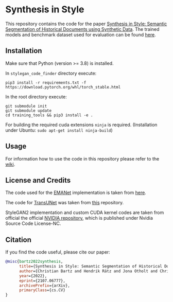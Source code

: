 # Synthesis in Style

This repository contains the code for the paper [Synthesis in Style: Semantic Segmentation of Historical Documents using Synthetic Data](https://arxiv.org/abs/2107.06777).
The trained models and benchmark dataset used for evaluation can be found [here](https://bartzi.de/research/synthesis_in_style).

## Installation

Make sure that Python (version >= 3.8) is installed.

In `stylegan_code_finder` directory execute: 
```
pip3 install -r requirements.txt -f https://download.pytorch.org/whl/torch_stable.html
```

In the root directory execute:
``` 
git submodule init
git submodule update
cd training_tools && pip3 install -e .
```

For building the required cuda extensions `ninja` is required. (Installation under Ubuntu: `sudo apt-get install ninja-build`) 

## Usage

For information how to use the code in this repository please refer to the [wiki](https://github.com/hendraet/synthesis-in-style/wiki/).

## License and Credits

The code used for the [EMANet](https://arxiv.org/abs/1907.13426) implementation is taken from [here](https://github.com/XiaLiPKU/EMANet).

The code for [TransUNet](https://arxiv.org/abs/2102.04306) was taken from [this](https://github.com/Beckschen/TransUNet) repository.

StyleGAN2 implementation and custom CUDA kernel codes are taken from official the official [NVIDIA repository](https://github.com/NVlabs/stylegan2), which is published under Nvidia Source Code License-NC.

## Citation

If you find the code useful, please cite our paper:

```bibtex
@misc{bartz2022synthesis,
      title={Synthesis in Style: Semantic Segmentation of Historical Documents using Synthetic Data}, 
      author={Christian Bartz and Hendrik Rätz and Jona Otholt and Christoph Meinel and Haojin Yang},
      year={2022},
      eprint={2107.06777},
      archivePrefix={arXiv},
      primaryClass={cs.CV}
}
```
